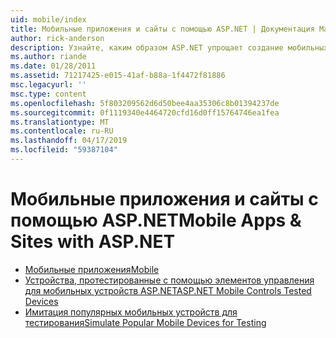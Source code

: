 ```yaml
---
uid: mobile/index
title: Мобильные приложения и сайты с помощью ASP.NET | Документация Майкрософт
author: rick-anderson
description: Узнайте, каким образом ASP.NET упрощает создание мобильных веб-приложений
ms.author: riande
ms.date: 01/28/2011
ms.assetid: 71217425-e015-41af-b88a-1f4472f81886
msc.legacyurl: ''
msc.type: content
ms.openlocfilehash: 5f803209562d6d50bee4aa35306c8b01394237de
ms.sourcegitcommit: 0f1119340e4464720cfd16d0ff15764746ea1fea
ms.translationtype: MT
ms.contentlocale: ru-RU
ms.lasthandoff: 04/17/2019
ms.locfileid: "59387104"
---
```

# <a name="mobile-apps--sites-with-aspnet"></a><span data-ttu-id="a2fd1-103">Мобильные приложения и сайты с помощью ASP.NET</span><span class="sxs-lookup"><span data-stu-id="a2fd1-103">Mobile Apps & Sites with ASP.NET</span></span>

- [<span data-ttu-id="a2fd1-104">Мобильные приложения</span><span class="sxs-lookup"><span data-stu-id="a2fd1-104">Mobile</span></span>](overview.md)
- [<span data-ttu-id="a2fd1-105">Устройства, протестированные с помощью элементов управления для мобильных устройств ASP.NET</span><span class="sxs-lookup"><span data-stu-id="a2fd1-105">ASP.NET Mobile Controls Tested Devices</span></span>](tested-devices.md)
- [<span data-ttu-id="a2fd1-106">Имитация популярных мобильных устройств для тестирования</span><span class="sxs-lookup"><span data-stu-id="a2fd1-106">Simulate Popular Mobile Devices for Testing</span></span>](device-simulators.md)
